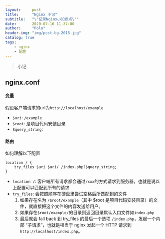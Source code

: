```yaml
---
layout:     post
title:      "Nginx 小记"
subtitle:   "\"记录Nginx小知识点\""
date:       2020-07-16 11:37:00
author:     "Polo"
header-img: "img/post-bg-2015.jpg"
catalog: true
tags:
    - nginx
    - 配置
---
```


> 小记 

## nginx.conf  
#### 变量  
假设客户端请求的url为`http://localhost/example`
+ `$uri`: `/example`
+ `$root`: 是项目代码安装目录
+ `$query_string`: 

#### 路由  
如何理解以下配置  

```
location / {
    try_files $uri $uri/ /index.php?$query_string;
}
```

+ `location /`: 客户端所有请求都会通过`/xxx`的方式请求到服务器，也就是说以上配置可以匹配到所有的请求  
+ `try_files`: 会按照顺序在硬盘里尝试空格后所匹配到的文件  
   1. 如果存在名为 `/$root/example`（其中 $root 是项目代码安装目录）的文件，就直接把这个文件的内容发送给用户。  
   1. 如果存在`$root/example/`的目录则返回目录默认入口文件如`index.php`  
   1. 最后就会 fall back 到 try_files 的最后一个选项 `/index.php`，发起一个内部 “子请求”，也就是相当于 nginx 发起一个 HTTP 请求到 `http://localhost/index.php`。
